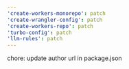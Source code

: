 ```yaml
---
'create-workers-monorepo': patch
'create-wrangler-config': patch
'create-workers-repo': patch
'turbo-config': patch
'llm-rules': patch
---
```


chore: update author url in package.json

